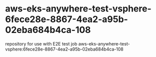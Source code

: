# aws-eks-anywhere-test-vsphere-6fece28e-8867-4ea2-a95b-02eba684b4ca-108
repository for use with E2E test job aws-eks-anywhere-test-vsphere:6fece28e-8867-4ea2-a95b-02eba684b4ca-108
